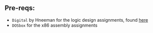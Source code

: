## Pre-reqs:
 - `Digital` by Hneeman for the logic design assignments, found [here](https://github.com/hneemann/Digital)
 - `DOSbox` for the x86 assembly assignments
